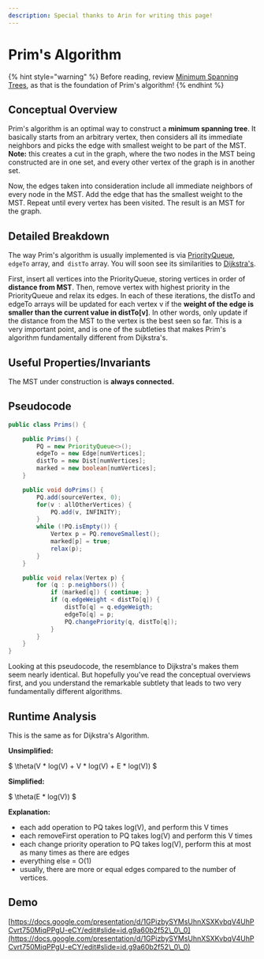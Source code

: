 ```yaml
---
description: Special thanks to Arin for writing this page!
---
```


# Prim's Algorithm

{% hint style="warning" %}
Before reading, review [Minimum Spanning Trees](./README), as that is the foundation of Prim's algorithm!
{% endhint %}

## Conceptual Overview

Prim's algorithm is an optimal way to construct a **minimum spanning tree**. It basically starts from an arbitrary vertex, then considers all its immediate neighbors and picks the edge with smallest weight to be part of the MST. **Note:** this creates a cut in the graph, where the two nodes in the MST being constructed are in one set, and every other vertex of the graph is in another set.

Now, the edges taken into consideration include all immediate neighbors of every node in the MST. Add the edge that has the smallest weight to the MST. Repeat until every vertex has been visited. The result is an MST for the graph.

## Detailed Breakdown

The way Prim's algorithm is usually implemented is via [PriorityQueue](../../abstract-data-types/collections/stacks-and-queues.md), `edgeTo` array, and` distTo` array. You will soon see its similarities to [Dijkstra's](../shortest-paths/dijkstras-algorithm.md).

First, insert all vertices into the PriorityQueue, storing vertices in order of **distance from MST**. Then, remove vertex with highest priority in the PriorityQueue and relax its edges. In each of these iterations, the distTo and edgeTo arrays will be updated for each vertex v if the **weight of the edge is smaller than the current value in distTo\[v]**. In other words, only update if the distance from the MST to the vertex is the best seen so far. This is a very important point, and is one of the subtleties that makes Prim's algorithm fundamentally different from Dijkstra's.

## Useful Properties/Invariants

The MST under construction is **always connected.**

## Pseudocode

```java
public class Prims() {

    public Prims() {
        PQ = new PriorityQueue<>();
        edgeTo = new Edge[numVertices];
        distTo = new Dist[numVertices];
        marked = new boolean[numVertices];
    }

    public void doPrims() {
        PQ.add(sourceVertex, 0);
        for(v : allOtherVertices) {
            PQ.add(v, INFINITY);
        }
        while (!PQ.isEmpty()) {
            Vertex p = PQ.removeSmallest();
            marked[p] = true;
            relax(p);
        }
    }

    public void relax(Vertex p) {
        for (q : p.neighbors()) {
            if (marked[q]) { continue; }
            if (q.edgeWeight < distTo[q]) {
                distTo[q] = q.edgeWeigth;
                edgeTo[q] = p;
                PQ.changePriority(q, distTo[q]);
            }
        }
    }
}
```

Looking at this pseudocode, the resemblance to Dijkstra's makes them seem nearly identical. But hopefully you've read the conceptual overviews first, and you understand the remarkable subtlety that leads to two very fundamentally different algorithms.

## Runtime Analysis

This is the same as for Dijkstra's Algorithm.

**Unsimplified:**

$
\theta(V * log(V) + V * log(V) + E * log(V))
$

**Simplified:**

$
\theta(E * log(V))
$

**Explanation:**

* each add operation to PQ takes log(V), and perform this V times
* each removeFirst operation to PQ takes log(V) and perform this V times
* each change priority operation to PQ takes log(V), perform this at most as many times as there are edges
* everything else = O(1)
* usually, there are more or equal edges compared to the number of vertices.

## Demo

[https://docs.google.com/presentation/d/1GPizbySYMsUhnXSXKvbqV4UhPCvrt750MiqPPgU-eCY/edit#slide=id.g9a60b2f52\_0\_0](https://docs.google.com/presentation/d/1GPizbySYMsUhnXSXKvbqV4UhPCvrt750MiqPPgU-eCY/edit#slide=id.g9a60b2f52\_0\_0)
